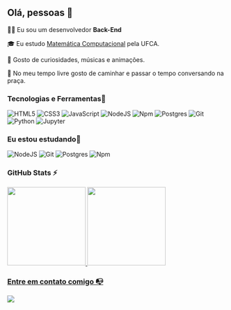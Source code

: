 ## Olá, pessoas 🐜

👩‍💻  Eu sou um desenvolvedor **Back-End** 

<!-- Isso é um comentário, não irá aparecer no seu perfil
(Abaixo você seleciona o curso que você está fazendo no momento) -->

🎓 Eu estudo [Matemática Computacional](https://www.ufca.edu.br/cursos/graduacao/matematica-computacional/) pela UFCA.

<!--Atualmente eu trabalho como [Cargo] @ [Empresa atual] -->

🔎 Gosto de curiosidades, músicas e animações.

🌱  No meu tempo livre gosto de caminhar e passar o tempo conversando na praça.


### **Tecnologias e Ferramentas**🔧

<!-- (Aqui você pode adicionar tecnologias que aprendeu no curso, já listamos algumas delas, e outras que já domina)) -->

![HTML5](https://img.shields.io/badge/html5-%23E34F26.svg?style=for-the-badge&logo=html5&logoColor=white)
![CSS3](https://img.shields.io/badge/css3-%231572B6.svg?style=for-the-badge&logo=css3&logoColor=white)
![JavaScript](https://img.shields.io/badge/javascript-%23323330.svg?style=for-the-badge&logo=javascript&logoColor=%23F7DF1E)
![NodeJS](https://img.shields.io/badge/node.js-6DA55F?style=for-the-badge&logo=node.js&logoColor=white)
![Npm](https://img.shields.io/badge/-npm-CB3837?style=for-the-badge&logo=npm&logoColor=white)
![Postgres](https://img.shields.io/badge/postgres-%23316192.svg?style=for-the-badge&logo=postgresql&logoColor=white)
![Git](https://img.shields.io/badge/git-%23F05033.svg?style=for-the-badge&logo=git&logoColor=white)
![Python](https://img.shields.io/badge/Python-%230077B5.svg?style=for-the-badge&logo=python&logoColor=yellow)
![Jupyter](https://img.shields.io/badge/jupyter-%23323330.svg?style=for-the-badge&logo=jupyter&logoColor=%23F09033)
<!--![GitHub](https://img.shields.io/badge/github-%23121011.svg?style=for-the-badge&logo=github&logoColor=white)
![Figma](https://img.shields.io/badge/figma-%23F24E1E.svg?style=for-the-badge&logo=figma&logoColor=white)
![VS Code](https://img.shields.io/badge/VS%20Code-0078d7.svg?style=for-the-badge&logo=visual-studio-code&logoColor=white) -->
<!-- ![React](https://img.shields.io/badge/react-%2320232a.svg?style=for-the-badge&logo=react&logoColor=%2361DAFB)-->
<!-- ![TypeScript](https://img.shields.io/badge/typescript-%23007ACC.svg?style=for-the-badge&logo=typescript&logoColor=white)-->

### **Eu estou estudando**🧩

![NodeJS](https://img.shields.io/badge/node.js-6DA55F?style=for-the-badge&logo=node.js&logoColor=white)
![Git](https://img.shields.io/badge/git-%23F05033.svg?style=for-the-badge&logo=git&logoColor=white)
![Postgres](https://img.shields.io/badge/postgres-%23316192.svg?style=for-the-badge&logo=postgresql&logoColor=white)
![Npm](https://img.shields.io/badge/-npm-CB3837?style=for-the-badge&logo=npm&logoColor=white)
<!--![Vue.js](https://img.shields.io/badge/vuejs-%2335495e.svg?style=for-the-badge&logo=vuedotjs&logoColor=%234FC08D)
![Java](https://img.shields.io/badge/java-%23ED8B00.svg?style=for-the-badge&logo=openjdk&logoColor=white)
![Next JS](https://img.shields.io/badge/Next-black?style=for-the-badge&logo=next.js&logoColor=white) -->

### GitHub Stats ⚡
<div>
<a href="https://github.com/Cauaxavier">
<img height="180em" src="https://github-readme-stats.vercel.app/api/top-langs/?username=Cauaxavier&layout=compact&langs_count=7&theme=dracula"/>
<img height="180em" src="https://github-readme-stats.vercel.app/api?username=Cauaxavier&show_icons=true&theme=dracula&include_all_commits=true&count_private=true"/>
</div>
  
### Entre em contato comigo 📭
  
  <div>
     <a href="https://www.linkedin.com/in/cauã-gomes-xavier-032020233" target="_blank"><img src="https://img.shields.io/badge/-LinkedIn-%230077B5?style=for-the-badge&logo=linkedin&logoColor=white" target="_blank"></a>
  </div>
